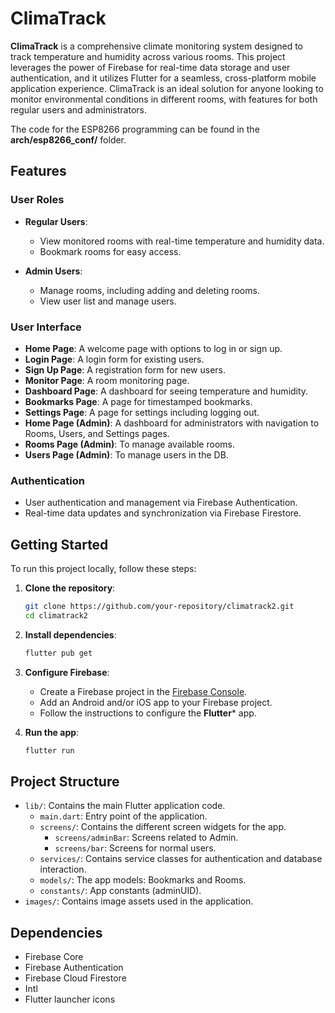 # ClimaTrack

**ClimaTrack** is a comprehensive climate monitoring system designed to track temperature and humidity across various rooms. This project leverages the power of Firebase for real-time data storage and user authentication, and it utilizes Flutter for a seamless, cross-platform mobile application experience. ClimaTrack is an ideal solution for anyone looking to monitor environmental conditions in different rooms, with features for both regular users and administrators.

The code for the ESP8266 programming can be found in the **arch/esp8266_conf/** folder.

## Features

### User Roles
- **Regular Users**:
  - View monitored rooms with real-time temperature and humidity data.
  - Bookmark rooms for easy access.

- **Admin Users**:
  - Manage rooms, including adding and deleting rooms.
  - View user list and manage users.

### User Interface
- **Home Page**: A welcome page with options to log in or sign up.
- **Login Page**: A login form for existing users.
- **Sign Up Page**: A registration form for new users.
- **Monitor Page**: A room monitoring page.
- **Dashboard Page**: A dashboard for seeing temperature and humidity.
- **Bookmarks Page**: A page for timestamped bookmarks.
- **Settings Page**: A page for settings including logging out.
- **Home Page (Admin)**: A dashboard for administrators with navigation to Rooms, Users, and Settings pages.
- **Rooms Page (Admin)**: To manage available rooms.
- **Users Page (Admin)**: To manage users in the DB.


### Authentication
- User authentication and management via Firebase Authentication.
- Real-time data updates and synchronization via Firebase Firestore.

## Getting Started

To run this project locally, follow these steps:

1. **Clone the repository**:
    ```sh
    git clone https://github.com/your-repository/climatrack2.git
    cd climatrack2
    ```

2. **Install dependencies**:
    ```sh
    flutter pub get
    ```

3. **Configure Firebase**:
   - Create a Firebase project in the [Firebase Console](https://console.firebase.google.com/).
   - Add an Android and/or iOS app to your Firebase project.
   - Follow the instructions to configure the **Flutter*** app.

4. **Run the app**:
    ```sh
    flutter run
    ```

## Project Structure

- `lib/`: Contains the main Flutter application code.
  - `main.dart`: Entry point of the application.
  - `screens/`: Contains the different screen widgets for the app.
     - `screens/adminBar`: Screens related to Admin.
     - `screens/bar`: Screens for normal users.
  - `services/`: Contains service classes for authentication and database interaction.
  - `models/`: The app models: Bookmarks and Rooms.
  - `constants/`: App constants (adminUID).
- `images/`: Contains image assets used in the application.

## Dependencies

- Firebase Core
- Firebase Authentication
- Firebase Cloud Firestore
- Intl
- Flutter launcher icons
